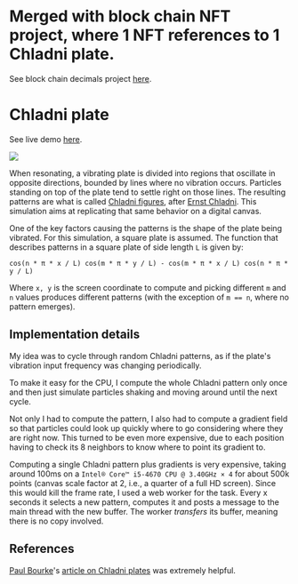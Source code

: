 
# Merged with block chain NFT project, where 1 NFT references to 1 Chladni plate.

See block chain decimals project [here](https://thedecimals.org).

# Chladni plate

See live demo [here](https://luciopaiva.com/chladni).

![](screenshot.png)

When resonating, a vibrating plate is divided into regions that oscillate in opposite directions, bounded by lines where no vibration occurs. Particles standing on top of the plate tend to settle right on those lines. The resulting patterns are what is called [Chladni figures](https://en.wikipedia.org/wiki/Ernst_Chladni#Chladni_figures), after [Ernst Chladni](https://en.wikipedia.org/wiki/Ernst_Chladni). This simulation aims at replicating that same behavior on a digital canvas.

One of the key factors causing the patterns is the shape of the plate being vibrated. For this simulation, a square plate is assumed. The function that describes patterns in a square plate of side length `L` is given by:

    cos(n * π * x / L) cos(m * π * y / L) - cos(m * π * x / L) cos(n * π * y / L)

Where `x, y` is the screen coordinate to compute and picking different `m` and `n` values produces different patterns (with the exception of `m == n`, where no pattern emerges).

## Implementation details

My idea was to cycle through random Chladni patterns, as if the plate's vibration input frequency was changing periodically.

To make it easy for the CPU, I compute the whole Chladni pattern only once and then just simulate particles shaking and moving around until the next cycle.

Not only I had to compute the pattern, I also had to compute a gradient field so that particles could look up quickly where to go considering where they are right now. This turned to be even more expensive, due to each position having to check its 8 neighbors to know where to point its gradient to.

Computing a single Chladni pattern plus gradients is very expensive, taking around 100ms on a `Intel® Core™ i5-4670 CPU @ 3.40GHz × 4` for about 500k points (canvas scale factor at 2, i.e., a quarter of a full HD screen). Since this would kill the frame rate, I used a web worker for the task. Every x seconds it selects a new pattern, computes it and posts a message to the main thread with the new buffer. The worker *transfers* its buffer, meaning there is no copy involved.

## References

[Paul Bourke](https://twitter.com/pauldavidbourke)'s [article on Chladni plates](http://paulbourke.net/geometry/chladni/) was extremely helpful.
